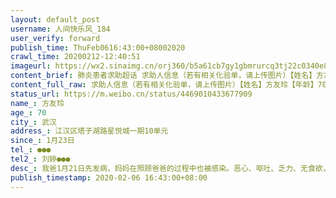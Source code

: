 ```yaml
---
layout: default_post
username: 人间快乐风_184
user_verify: forward
publish_time: ThuFeb0616:43:00+08002020
crawl_time: 20200212-12:40:51
imageurl: https://wx2.sinaimg.cn/orj360/b5a61cb7gy1gbmrurcq3tj22c0340e81.jpg,https://wx3.sinaimg.cn/orj360/b5a61cb7gy1gbmrutmy2nj22c0340e81.jpg,https://wx3.sinaimg.cn/orj360/b5a61cb7gy1gbmruox19fj22c03401ky.jpg,https://wx4.sinaimg.cn/orj360/b5a61cb7gy1gbmruwe9lfj22c0340hdu.jpg
content_brief: 肺炎患者求助超话 求助人信息（若有相关化验单，请上传图片）【姓名】方友玲【年龄】70【所在城市】武汉【所在小区、社区】江汉区塔子湖路星悦城一期10单元【患病时间】1月23日【联系方式】●●●【其他紧急联系人】刘婷●●●【病情描述】 我爸1月21日先发病，妈妈在照顾爸爸的 ...全文
content_full_raw: 求助人信息（若有相关化验单，请上传图片）【姓名】方友玲【年龄】70【所在城市】武汉【所在小区、社区】江汉区塔子湖路星悦城一期10单元【患病时间】1月23日【联系方式】●●●【其他紧急联系人】刘婷●●●【病情描述】我爸1月21日先发病，妈妈在照顾爸爸的过程中也被感染。恶心、呕吐、乏力、无食欲，肺部ct显示双肺多发片状感染，呈现条絮状索影。验血超敏c反应蛋白是正常值60倍。现在已无力起身，血氧饱和度80，呼吸困难。已向社区报备，但因无核酸检测报告，无法排队。请求社会援助。本人在接送父亲看病过程中也已双肺感染。
status_url: https://m.weibo.cn/status/4469010433677909
name_: 方友玲
age_: 70
city_: 武汉
address_: 江汉区塔子湖路星悦城一期10单元
since_: 1月23日
tel_: ●●●
tel2_: 刘婷●●●
desc_: 我爸1月21日先发病，妈妈在照顾爸爸的过程中也被感染。恶心、呕吐、乏力、无食欲，肺部ct显示双肺多发片状感染，呈现条絮状索影。验血超敏c反应蛋白是正常值60倍。现在已无力起身，血氧饱和度80，呼吸困难。已向社区报备，但因无核酸检测报告，无法排队。请求社会援助。本人在接送父亲看病过程中也已双肺感染。
publish_timestamp: 2020-02-06 16:43:00+08:00
---
```

